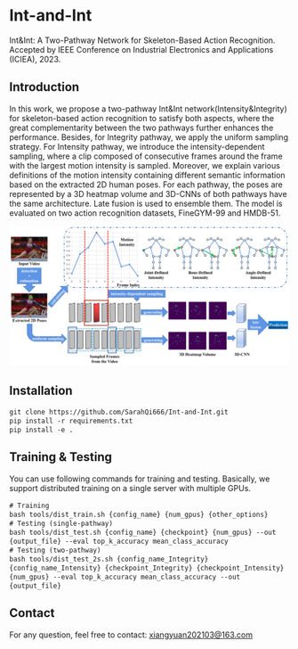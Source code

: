 # Int-and-Int
Int&Int: A Two-Pathway Network for Skeleton-Based Action Recognition.
Accepted by IEEE Conference on Industrial Electronics and Applications (ICIEA), 2023.
## Introduction
In this work, we propose a two-pathway Int&Int network(Intensity&Integrity) for skeleton-based action recognition to satisfy both aspects, where the great complementarity between the two pathways further enhances the performance. Besides, for Integrity pathway, we apply the uniform sampling strategy. For Intensity pathway, we introduce the intensity-dependent sampling, where a clip composed of consecutive frames around the frame with the largest motion intensity is sampled. Moreover, we explain various definitions of the motion intensity containing different semantic information based on the extracted 2D human poses. For each pathway, the poses are represented by a 3D heatmap volume and 3D-CNNs of both pathways have the same architecture. Late fusion is used to ensemble them. The model is evaluated on two action recognition datasets, FineGYM-99 and HMDB-51.

![](https://github.com/SarahQi666/Int-and-Int/blob/master/demo/1.png)
## Installation
```
git clone https://github.com/SarahQi666/Int-and-Int.git
pip install -r requirements.txt
pip install -e .
```
## Training & Testing
You can use following commands for training and testing. Basically, we support distributed training on a single server with multiple GPUs.
```
# Training
bash tools/dist_train.sh {config_name} {num_gpus} {other_options}
# Testing (single-pathway)
bash tools/dist_test.sh {config_name} {checkpoint} {num_gpus} --out {output_file} --eval top_k_accuracy mean_class_accuracy
# Testing (two-pathway)
bash tools/dist_test_2s.sh {config_name_Integrity} {config_name_Intensity} {checkpoint_Integrity} {checkpoint_Intensity} {num_gpus} --eval top_k_accuracy mean_class_accuracy --out {output_file}
```
## Contact
For any question, feel free to contact: xiangyuan202103@163.com
